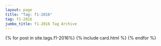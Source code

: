 ```yaml
---
layout: page
title: "Tag: f1-2016"
tag: f1-2016
jumbo_title: f1-2016 Tag Archive
---
```


{% for post in site.tags.f1-2016%}
{% include card.html %}
{% endfor %}
